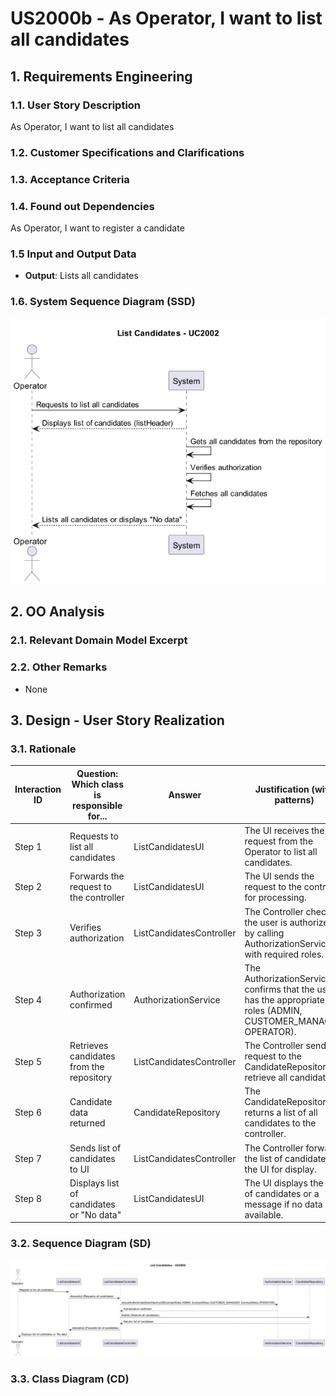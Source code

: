 # US2000b -  As Operator, I want to list all candidates

## 1. Requirements Engineering

### 1.1. User Story Description

As Operator, I want to list all candidates

### 1.2. Customer Specifications and Clarifications


### 1.3. Acceptance Criteria


### 1.4. Found out Dependencies

As Operator, I want to register a candidate 

### 1.5 Input and Output Data

- **Output**: Lists all candidates

### 1.6. System Sequence Diagram (SSD)

![img_1.png](img_1.png)


## 2. OO Analysis


### 2.1. Relevant Domain Model Excerpt



### 2.2. Other Remarks

- None


## 3. Design - User Story Realization

### 3.1. Rationale

| Interaction ID | Question: Which class is responsible for...              | Answer                   | Justification (with patterns)                                                                               |
|----------------|-----------------------------------------------------|-------------------------|------------------------------------------------------------------------------------------------------------|
| Step 1          | Requests to list all candidates                         | ListCandidatesUI         | The UI receives the request from the Operator to list all candidates.                                       |
| Step 2          | Forwards the request to the controller                    | ListCandidatesUI         | The UI sends the request to the controller for processing.                                                  |
| Step 3          | Verifies authorization                                     | ListCandidatesController | The Controller checks if the user is authorized by calling AuthorizationService with required roles.      |
| Step 4          | Authorization confirmed                                    | AuthorizationService    | The AuthorizationService confirms that the user has the appropriate roles (ADMIN, CUSTOMER_MANAGER, OPERATOR). |
| Step 5          | Retrieves candidates from the repository                   | ListCandidatesController | The Controller sends a request to the CandidateRepository to retrieve all candidates.                      |
| Step 6          | Candidate data returned                                     | CandidateRepository     | The CandidateRepository returns a list of all candidates to the controller.                                 |
| Step 7          | Sends list of candidates to UI                              | ListCandidatesController | The Controller forwards the list of candidates to the UI for display.                                       |
| Step 8          | Displays list of candidates or "No data"                     | ListCandidatesUI         | The UI displays the list of candidates or a message if no data is available.                                 |

### 3.2. Sequence Diagram (SD)

![img.png](img.png)

### 3.3. Class Diagram (CD)


